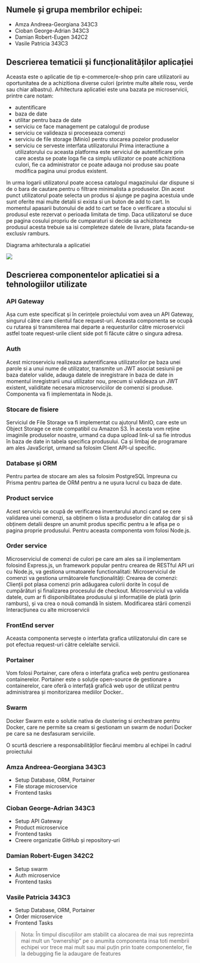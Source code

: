 
## Numele și grupa membrilor echipei:
- Amza Andreea-Georgiana 343C3
- Cioban George-Adrian 343C3
- Damian Robert-Eugen 342C2
- Vasile Patricia 343C3
 
## Descrierea tematicii și funcționalităților aplicației 

Aceasta este o aplicatie de tip e-commerce/e-shop prin care utilizatorii au oportunitatea de a achizitiona diverse culori (printre multe altele rosu, verde sau chiar albastru). 
Arhitectura aplicatiei este una bazata pe microservicii, printre care notam:
- autentificare
- baza de date
- utilitar pentru baza de date
- serviciu ce face management pe catalogul de produse
- serviciu ce valideaza si proceseaza comenzi
- serviciu de file storage (Minio) pentru stocarea pozelor produselor
- serviciu ce serveste interfata utilizatorului
Prima interactiune a utilizatorului cu aceasta platforma este serviciul de autentificare prin care acesta se poate loga fie ca simplu utilizator ce poate achizitiona culori, fie ca administrator ce poate adauga noi produse sau poate modifica pagina unui produs existent. 
 
In urma logarii utilizatorul poate accesa catalogul magazinului dar dispune si de o bara de cautare.pentru o filtrare minimalista a produselor.
Din acest punct utilizatorul poate selecta un produs si ajunge pe pagina acestuia unde sunt oferite mai multe detalii si exista si un buton de add to cart. 
In momentul apasarii butonului de add to cart se face o verificare a stocului si produsul este rezervat o perioada limitata de timp. Daca utilizatorul se duce pe pagina cosului propriu de cumparaturi si decide sa achizitoneze produsul acesta trebuie sa isi completeze datele de livrare, plata facandu-se exclusiv ramburs.

Diagrama arhitecturala a aplicatiei

![](https://i.imgur.com/HnxAHYc.png)

## Descrierea componentelor aplicatiei si a tehnologiilor utilizate
### API Gateway 
Așa cum este specificat și în cerințele proiectului vom avea un API Gateway, singurul către care clientul face request-uri. Aceasta componenta se ocupă cu rutarea și transmiterea mai departe a requesturilor către microservicii astfel toate request-urile client side pot fi făcute către o singura adresa.

### Auth
Acest microserviciu realizeaza autentificarea utilizatorilor pe baza unei parole si a unui nume de utilizator, transmite un JWT asociat sesiunii pe baza datelor valide, adauga datele de inregistrare in baza de date in momentul inregistrarii unui utilizator nou, precum si valideaza un JWT existent, validitate necesara microserviciilor de comenzi si produse. Componenta va fi implementata in Node.js.

### Stocare de fisiere
Serviciul de File Storage va fi implementat cu ajutorul MinIO, care este un Object Storage ce este compatibil cu Amazon S3. În acesta vom reține imaginile produselor noastre, urmand ca dupa upload link-ul sa fie introdus în baza de date in tabela specifica produsului. Ca și limbaj de programare am ales JavaScript, urmand sa folosim Client API-ul specific.

### Database și ORM
Pentru partea de stocare am ales sa folosim PostgreSQL împreuna cu Prisma pentru partea de ORM pentru a ne ușura lucrul cu baza de date.

### Product service
Acest serviciu se ocupă de verificarea inventarului atunci cand se cere validarea unei comenzi, sa obținem o lista a produselor din catalog dar și să obținem detalii despre un anumit produs specific pentru a le afișa pe o pagina proprie produsului. Pentru aceasta componenta vom folosi Node.js.

### Order service
Microserviciul de comenzi de culori pe care am ales sa il implementam folosind Express.js, un framework popular pentru crearea de RESTful API uri cu Node.js, va gestiona urmatoarele functionalitati: Microserviciul de comenzi va gestiona următoarele funcționalități:
Crearea de comenzi: Clienții pot plasa comenzi prin adăugarea culorii dorite în coșul de cumpărături și finalizarea procesului de checkout. Microserviciul va valida datele, cum ar fi disponibilitatea produsului și informațiile de plată (prin ramburs), și va crea o nouă comandă în sistem.
Modificarea stării comenzii
Interacțiunea cu alte microservicii

### FrontEnd server
Aceasta componenta servește o interfata grafica utilizatorului din care se pot efectua request-uri către celelalte servicii.

### Portainer
Vom folosi Portainer, care ofera o interfata grafica web pentru gestionarea containerelor.
Portainer este o soluție open-source de gestionare a containerelor, care oferă o interfață grafică web ușor de utilizat pentru administrarea și monitorizarea mediilor Docker.. 

### Swarm
Docker Swarm este o solutie nativa de clustering si orchestrare pentru Docker, care ne permite sa cream si gestionam un swarm de noduri Docker pe care sa ne desfasuram serviciile. 

O scurtă descriere a responsabilităților fiecărui membru al echipei în cadrul proiectului
### Amza Andreea-Georgiana 343C3
- Setup Database, ORM, Portainer
- File storage microservice
- Frontend tasks
### Cioban George-Adrian 343C3
- Setup API Gateway
- Product microservice
- Frontend tasks
- Creere organizatie GitHub și repository-uri
### Damian Robert-Eugen 342C2
- Setup swarm
- Auth microservice
- Frontend tasks
### Vasile Patricia 343C3
- Setup Database, ORM, Portainer
- Order microservice
- Frontend Tasks

> Nota: În timpul discuțiilor am stabilit ca alocarea de mai sus reprezinta mai mult un “ownership” pe o anumita componenta insa toti membrii echipei vor trece mai mult sau mai puțin prin toate componentelor, fie la debugging fie la adaugare de features
